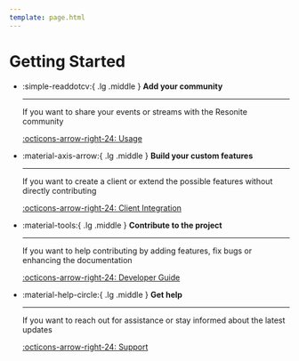 ```yaml
---
template: page.html
---
```


# Getting Started


<div class="grid cards" markdown>

-   :simple-readdotcv:{ .lg .middle } __Add your community__

    ---

    If you want to share your events or streams with the Resonite community

    [:octicons-arrow-right-24: Usage](../Usage/overview.md)

-   :material-axis-arrow:{ .lg .middle } __Build your custom features__

    ---

    If you want to create a client or extend the possible features without directly contributing

    [:octicons-arrow-right-24: Client Integration](../ClientIntegration/http-api-usage.md)

-   :material-tools:{ .lg .middle } __Contribute to the project__

    ---

    If you want to help contributing by adding features, fix bugs or enhancing the documentation

    [:octicons-arrow-right-24: Developer Guide](../DeveloperGuide/development.md)

-   :material-help-circle:{ .lg .middle } __Get help__

    ---

    If you want to reach out for assistance or stay informed about the latest updates

    [:octicons-arrow-right-24: Support](../support.md)

</div>